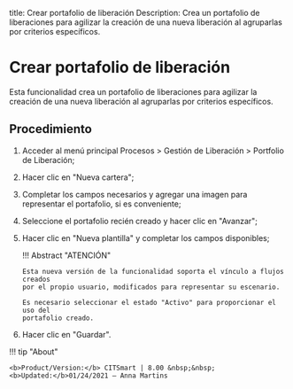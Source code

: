 title: Crear portafolio de liberación
Description: Crea un portafolio de liberaciones para agilizar la creación de una nueva liberación al agruparlas por criterios específicos.
# Crear portafolio de liberación


Esta funcionalidad crea un portafolio de liberaciones para agilizar la creación
de una nueva liberación al agruparlas por criterios específicos.

Procedimiento
-----------------

1.  Acceder al menú principal Procesos \> Gestión de Liberación \> Portfolio de
    Liberación;

2.  Hacer clic en "Nueva cartera";

3.  Completar los campos necesarios y agregar una imagen para representar el
    portafolio, si es conveniente;

4.  Seleccione el portafolio recién creado y hacer clic en "Avanzar";

5.  Hacer clic en "Nueva plantilla" y completar los campos disponibles;

    !!! Abstract "ATENCIÓN"

        Esta nueva versión de la funcionalidad soporta el vínculo a flujos creados
        por el propio usuario, modificados para representar su escenario.

        Es necesario seleccionar el estado "Activo" para proporcionar el uso del
        portafolio creado.

5.  Hacer clic en "Guardar".


!!! tip "About"

    <b>Product/Version:</b> CITSmart | 8.00 &nbsp;&nbsp;
    <b>Updated:</b>01/24/2021 – Anna Martins

